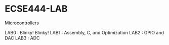 # ECSE444-LAB
Microcontrollers

LAB0 : Blinky! Blinky!
LAB1 : Assembly, C, and Optimization
LAB2 : GPIO and DAC
LAB3 : ADC
